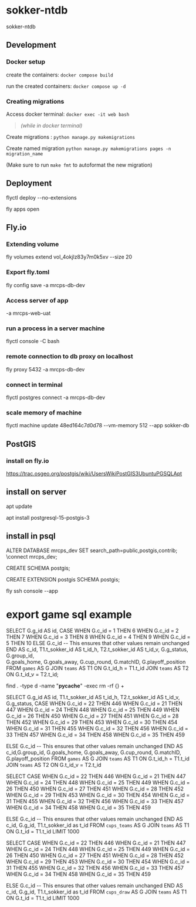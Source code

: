 # sokker-ntdb

sokker-ntdb

## Development

### Docker setup

create the containers:
`docker compose build`

run the created containers:
`docker compose up -d`

### Creating migrations

Access docker terminal:
`docker exec -it web bash`

> _(while in docker terminal)_

Create migrations :
`python manage.py makemigrations`

Create named migration
`python manage.py makemigrations pages -n migration_name`

(Make sure to run `make fmt` to autoformat the new migration)

## Deployment

flyctl deploy --no-extensions

fly apps open

## Fly.io

### Extending volume

fly volumes extend vol_4okjlz83y7m0k5xv --size 20

### Export fly.toml

fly config save -a mrcps-db-dev

### Access server of app

-a mrcps-web-uat

### run a process in a server machine

flyctl console -C bash

### remote connection to db proxy on localhost

fly proxy 5432 -a mrcps-db-dev

### connect in terminal

flyctl postgres connect -a mrcps-db-dev

### scale memory of machine

flyctl machine update 48ed164c7d0d78 --vm-memory 512 --app sokker-db

## PostGIS

### install on fly.io

https://trac.osgeo.org/postgis/wiki/UsersWikiPostGIS3UbuntuPGSQLApt

## install on server

apt update

apt install postgresql-15-postgis-3

## install in psql

ALTER DATABASE mrcps_dev SET search_path=public,postgis,contrib;
\connect mrcps_dev;

CREATE SCHEMA postgis;

CREATE EXTENSION postgis SCHEMA postgis;

fly ssh console --app

# export game sql example

SELECT
G.g_id AS id,
CASE
WHEN G.c_id = 1 THEN 6
WHEN G.c_id = 2 THEN 7
WHEN G.c_id = 3 THEN 8
WHEN G.c_id = 4 THEN 9
WHEN G.c_id = 5 THEN 10
ELSE G.c_id -- This ensures that other values remain unchanged
END AS c_id,
T1.t_sokker_id AS t_id_h,
T2.t_sokker_id AS t_id_v,
G.g_status,
G.group_id,  
 G.goals_home,
G.goals_away,
G.cup_round,
G.matchID,
G.playoff_position
FROM `games` AS G
JOIN `teams` AS T1 ON G.t_id_h = T1.t_id
JOIN `teams` AS T2 ON G.t_id_v = T2.t_id;


find . -type d -name "__pycache__" -exec rm -rf {} +


 SELECT G.g_id AS id, T1.t_sokker_id AS t_id_h, T2.t_sokker_id AS t_id_v, G.g_status, 
 CASE
WHEN G.c_id = 22 THEN 446
WHEN G.c_id = 21 THEN 447
WHEN G.c_id = 24 THEN 448
WHEN G.c_id = 25 THEN 449
WHEN G.c_id = 26 THEN 450
WHEN G.c_id = 27 THEN 451
WHEN G.c_id = 28 THEN 452
WHEN G.c_id = 29 THEN 453
WHEN G.c_id = 30 THEN 454
WHEN G.c_id = 31 THEN 455
WHEN G.c_id = 32 THEN 456
WHEN G.c_id = 33 THEN 457
WHEN G.c_id = 34 THEN 458
WHEN G.c_id = 35 THEN 459

ELSE G.c_id -- This ensures that other values remain unchanged
END AS c_id,G.group_id, G.goals_home, G.goals_away, G.cup_round, G.matchID, G.playoff_position FROM `games` AS G JOIN `teams` AS T1 ON G.t_id_h = T1.t_id JOIN `teams` AS T2 ON G.t_id_v = T2.t_id


  SELECT
 CASE
WHEN G.c_id = 22 THEN 446
WHEN G.c_id = 21 THEN 447
WHEN G.c_id = 24 THEN 448
WHEN G.c_id = 25 THEN 449
WHEN G.c_id = 26 THEN 450
WHEN G.c_id = 27 THEN 451
WHEN G.c_id = 28 THEN 452
WHEN G.c_id = 29 THEN 453
WHEN G.c_id = 30 THEN 454
WHEN G.c_id = 31 THEN 455
WHEN G.c_id = 32 THEN 456
WHEN G.c_id = 33 THEN 457
WHEN G.c_id = 34 THEN 458
WHEN G.c_id = 35 THEN 459

ELSE G.c_id -- This ensures that other values remain unchanged
END AS c_id,
G.g_id,
T1.t_sokker_id as t_id
 FROM `cups_teams` AS G 
 JOIN `teams` AS T1 ON G.t_id = T1.t_id 
 LIMIT 1000


  SELECT
 CASE
WHEN G.c_id = 22 THEN 446
WHEN G.c_id = 21 THEN 447
WHEN G.c_id = 24 THEN 448
WHEN G.c_id = 25 THEN 449
WHEN G.c_id = 26 THEN 450
WHEN G.c_id = 27 THEN 451
WHEN G.c_id = 28 THEN 452
WHEN G.c_id = 29 THEN 453
WHEN G.c_id = 30 THEN 454
WHEN G.c_id = 31 THEN 455
WHEN G.c_id = 32 THEN 456
WHEN G.c_id = 33 THEN 457
WHEN G.c_id = 34 THEN 458
WHEN G.c_id = 35 THEN 459

ELSE G.c_id -- This ensures that other values remain unchanged
END AS c_id,
G.g_id,
T1.t_sokker_id as t_id
 FROM `cups_draw` AS G 
 JOIN `teams` AS T1 ON G.t_id = T1.t_id 
 LIMIT 1000